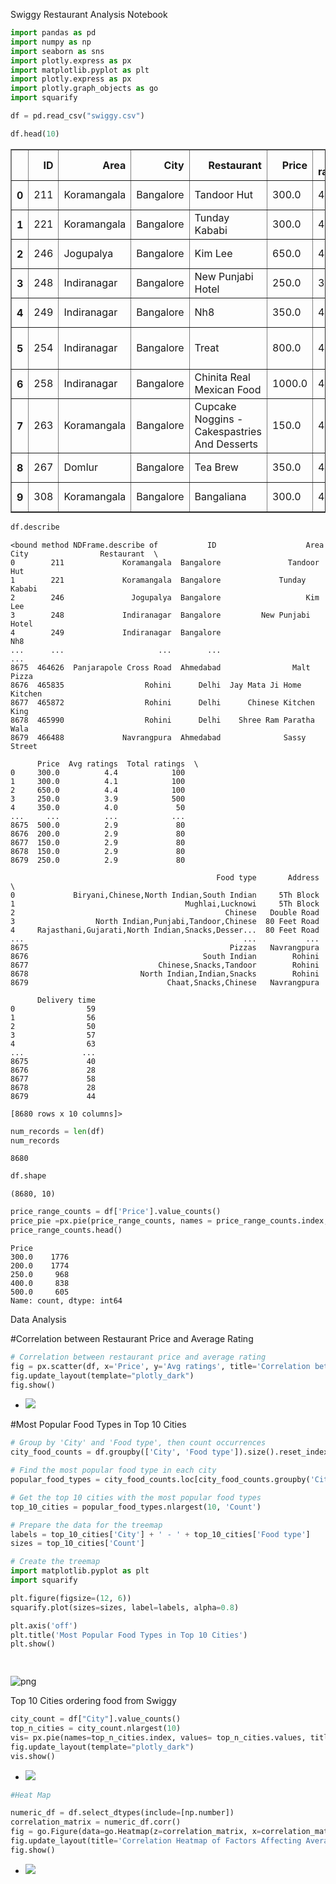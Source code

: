 Swiggy Restaurant Analysis Notebook



```python
import pandas as pd 
import numpy as np
import seaborn as sns
import plotly.express as px
import matplotlib.pyplot as plt
import plotly.express as px
import plotly.graph_objects as go
import squarify
```


```python
df = pd.read_csv("swiggy.csv")
```


```python
df.head(10)
```




<div>
<style scoped>
    .dataframe tbody tr th:only-of-type {
        vertical-align: middle;
    }

    .dataframe tbody tr th {
        vertical-align: top;
    }

    .dataframe thead th {
        text-align: right;
    }
</style>
<table border="1" class="dataframe">
  <thead>
    <tr style="text-align: right;">
      <th></th>
      <th>ID</th>
      <th>Area</th>
      <th>City</th>
      <th>Restaurant</th>
      <th>Price</th>
      <th>Avg ratings</th>
      <th>Total ratings</th>
      <th>Food type</th>
      <th>Address</th>
      <th>Delivery time</th>
    </tr>
  </thead>
  <tbody>
    <tr>
      <th>0</th>
      <td>211</td>
      <td>Koramangala</td>
      <td>Bangalore</td>
      <td>Tandoor Hut</td>
      <td>300.0</td>
      <td>4.4</td>
      <td>100</td>
      <td>Biryani,Chinese,North Indian,South Indian</td>
      <td>5Th Block</td>
      <td>59</td>
    </tr>
    <tr>
      <th>1</th>
      <td>221</td>
      <td>Koramangala</td>
      <td>Bangalore</td>
      <td>Tunday Kababi</td>
      <td>300.0</td>
      <td>4.1</td>
      <td>100</td>
      <td>Mughlai,Lucknowi</td>
      <td>5Th Block</td>
      <td>56</td>
    </tr>
    <tr>
      <th>2</th>
      <td>246</td>
      <td>Jogupalya</td>
      <td>Bangalore</td>
      <td>Kim Lee</td>
      <td>650.0</td>
      <td>4.4</td>
      <td>100</td>
      <td>Chinese</td>
      <td>Double Road</td>
      <td>50</td>
    </tr>
    <tr>
      <th>3</th>
      <td>248</td>
      <td>Indiranagar</td>
      <td>Bangalore</td>
      <td>New Punjabi Hotel</td>
      <td>250.0</td>
      <td>3.9</td>
      <td>500</td>
      <td>North Indian,Punjabi,Tandoor,Chinese</td>
      <td>80 Feet Road</td>
      <td>57</td>
    </tr>
    <tr>
      <th>4</th>
      <td>249</td>
      <td>Indiranagar</td>
      <td>Bangalore</td>
      <td>Nh8</td>
      <td>350.0</td>
      <td>4.0</td>
      <td>50</td>
      <td>Rajasthani,Gujarati,North Indian,Snacks,Desser...</td>
      <td>80 Feet Road</td>
      <td>63</td>
    </tr>
    <tr>
      <th>5</th>
      <td>254</td>
      <td>Indiranagar</td>
      <td>Bangalore</td>
      <td>Treat</td>
      <td>800.0</td>
      <td>4.5</td>
      <td>100</td>
      <td>Mughlai,North Indian</td>
      <td>100 Feet Road</td>
      <td>56</td>
    </tr>
    <tr>
      <th>6</th>
      <td>258</td>
      <td>Indiranagar</td>
      <td>Bangalore</td>
      <td>Chinita Real Mexican Food</td>
      <td>1000.0</td>
      <td>4.5</td>
      <td>500</td>
      <td>Mexican,Beverages,Salads</td>
      <td>Double Road</td>
      <td>53</td>
    </tr>
    <tr>
      <th>7</th>
      <td>263</td>
      <td>Koramangala</td>
      <td>Bangalore</td>
      <td>Cupcake Noggins - Cakespastries And Desserts</td>
      <td>150.0</td>
      <td>4.3</td>
      <td>100</td>
      <td>Desserts,British,Bakery,Pizzas,Snacks</td>
      <td>4Th Block</td>
      <td>57</td>
    </tr>
    <tr>
      <th>8</th>
      <td>267</td>
      <td>Domlur</td>
      <td>Bangalore</td>
      <td>Tea Brew</td>
      <td>350.0</td>
      <td>4.1</td>
      <td>100</td>
      <td>American,Italian,Beverages,Continental,Chinese...</td>
      <td>Double Road</td>
      <td>57</td>
    </tr>
    <tr>
      <th>9</th>
      <td>308</td>
      <td>Koramangala</td>
      <td>Bangalore</td>
      <td>Bangaliana</td>
      <td>300.0</td>
      <td>4.0</td>
      <td>500</td>
      <td>Bengali</td>
      <td>7Th Block</td>
      <td>57</td>
    </tr>
  </tbody>
</table>
</div>




```python
df.describe
```




    <bound method NDFrame.describe of           ID                    Area       City                Restaurant  \
    0        211             Koramangala  Bangalore               Tandoor Hut   
    1        221             Koramangala  Bangalore             Tunday Kababi   
    2        246               Jogupalya  Bangalore                   Kim Lee   
    3        248             Indiranagar  Bangalore         New Punjabi Hotel   
    4        249             Indiranagar  Bangalore                       Nh8   
    ...      ...                     ...        ...                       ...   
    8675  464626  Panjarapole Cross Road  Ahmedabad                Malt Pizza   
    8676  465835                  Rohini      Delhi  Jay Mata Ji Home Kitchen   
    8677  465872                  Rohini      Delhi      Chinese Kitchen King   
    8678  465990                  Rohini      Delhi    Shree Ram Paratha Wala   
    8679  466488             Navrangpura  Ahmedabad              Sassy Street   
    
          Price  Avg ratings  Total ratings  \
    0     300.0          4.4            100   
    1     300.0          4.1            100   
    2     650.0          4.4            100   
    3     250.0          3.9            500   
    4     350.0          4.0             50   
    ...     ...          ...            ...   
    8675  500.0          2.9             80   
    8676  200.0          2.9             80   
    8677  150.0          2.9             80   
    8678  150.0          2.9             80   
    8679  250.0          2.9             80   
    
                                                  Food type       Address  \
    0             Biryani,Chinese,North Indian,South Indian     5Th Block   
    1                                      Mughlai,Lucknowi     5Th Block   
    2                                               Chinese   Double Road   
    3                  North Indian,Punjabi,Tandoor,Chinese  80 Feet Road   
    4     Rajasthani,Gujarati,North Indian,Snacks,Desser...  80 Feet Road   
    ...                                                 ...           ...   
    8675                                             Pizzas   Navrangpura   
    8676                                       South Indian        Rohini   
    8677                             Chinese,Snacks,Tandoor        Rohini   
    8678                         North Indian,Indian,Snacks        Rohini   
    8679                               Chaat,Snacks,Chinese   Navrangpura   
    
          Delivery time  
    0                59  
    1                56  
    2                50  
    3                57  
    4                63  
    ...             ...  
    8675             40  
    8676             28  
    8677             58  
    8678             28  
    8679             44  
    
    [8680 rows x 10 columns]>




```python
num_records = len(df)
num_records
```




    8680




```python
df.shape
```




    (8680, 10)




```python
price_range_counts = df['Price'].value_counts()
price_pie =px.pie(price_range_counts, names = price_range_counts.index, values= price_range_counts.values)
price_range_counts.head()

```




    Price
    300.0    1776
    200.0    1774
    250.0     968
    400.0     838
    500.0     605
    Name: count, dtype: int64



Data Analysis

#Correlation between Restaurant Price and Average Rating


```python
# Correlation between restaurant price and average rating
fig = px.scatter(df, x='Price', y='Avg ratings', title='Correlation between Restaurant Price and Average Rating', color_discrete_sequence=['red'])
fig.update_layout(template="plotly_dark")
fig.show()


```
- ![](https://github.com/rahulx2001/Swiggy_project/blob/main/output_10_0.png)


#Most Popular Food Types in Top 10 Cities


```python
# Group by 'City' and 'Food type', then count occurrences
city_food_counts = df.groupby(['City', 'Food type']).size().reset_index(name='Count')

# Find the most popular food type in each city
popular_food_types = city_food_counts.loc[city_food_counts.groupby('City')['Count'].idxmax()]

# Get the top 10 cities with the most popular food types
top_10_cities = popular_food_types.nlargest(10, 'Count')

# Prepare the data for the treemap
labels = top_10_cities['City'] + ' - ' + top_10_cities['Food type']
sizes = top_10_cities['Count']

# Create the treemap
import matplotlib.pyplot as plt
import squarify

plt.figure(figsize=(12, 6))
squarify.plot(sizes=sizes, label=labels, alpha=0.8)

plt.axis('off')
plt.title('Most Popular Food Types in Top 10 Cities')
plt.show()

                                            
```


    
![png](output_12_0.png)
    


Top 10 Cities ordering food from Swiggy 


```python
city_count = df["City"].value_counts()
top_n_cities = city_count.nlargest(10)
vis= px.pie(names=top_n_cities.index, values= top_n_cities.values, title = f'Top 10 Cities Ordering Food from Swiggy',labels={'City': 'City'}, width = 650, height= 650)
fig.update_layout(template="plotly_dark")
vis.show()
```


- ![](https://github.com/rahulx2001/Swiggy_project/blob/main/output_14_0.png)


```python
#Heat Map
```


```python
numeric_df = df.select_dtypes(include=[np.number])
correlation_matrix = numeric_df.corr()
fig = go.Figure(data=go.Heatmap(z=correlation_matrix, x=correlation_matrix.columns, y=correlation_matrix.columns,colorscale='Viridis') )
fig.update_layout(title='Correlation Heatmap of Factors Affecting Average Rating')
fig.show()
```


- ![](https://github.com/rahulx2001/Swiggy_project/blob/main/output_16_0.png)



